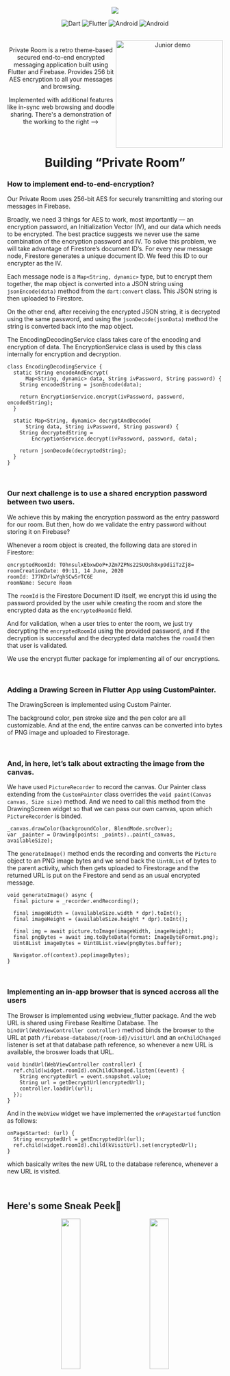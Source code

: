 <p align= "center"><img src="https://github.com/Maulik-Khandelwal/PrivateRoom/blob/master/Images/Icon.png"></p>
 
<div align="center">
	
![Dart](https://img.shields.io/badge/Dart-blue?style=for-the-badge&logo=dart&logoColor=white)
![Flutter](https://img.shields.io/badge/Flutter-lightblue?style=for-the-badge&logo=flutter&logoColor=darkblue)
![Android](https://img.shields.io/badge/Android-lightgreen?style=for-the-badge&logo=android&logoColor=darkgreen)
![Android](https://img.shields.io/badge/Firebase-lightyellow?style=for-the-badge&logo=firebase&logoColor=orange)

<br>

<img align="right" width="250" src="https://github.com/Maulik-Khandelwal/PrivateRoom/blob/master/Images/Demo.gif" alt="Junior demo">

Private Room is a retro theme-based secured end-to-end encrypted messaging application built using Flutter and Firebase. Provides 256 bit AES encryption to all your messages and browsing.
	
Implemented with additional features like in-sync web browsing and doodle sharing. There's a demonstration of the working to the right ⟶

<br>

<h1><b>Building “Private Room”</b></h1>
	
<div align="left">
<h3>How to implement end-to-end-encryption?</h3>

Our Private Room uses 256-bit AES for securely transmitting and storing our messages in Firebase.

Broadly, we need 3 things for AES to work, most importantly — an encryption password, an Initialization Vector (IV), and our data which needs to be encrypted. The best practice suggests we never use the same combination of the encryption password and IV. To solve this problem, we will take advantage of Firestore’s document ID’s. For every new message node, Firestore generates a unique document ID. We feed this ID to our encrypter as the IV.

Each message node is a `Map<String, dynamic>` type, but to encrypt them together, the map object is converted into a JSON string using `jsonEncode(data)` method from the `dart:convert` class. This JSON string is then uploaded to Firestore.

On the other end, after receiving the encrypted JSON string, it is decrypted using the same password, and using the `jsonDecode(jsonData)` method the string is converted back into the map object.
	
The EncodingDecodingService class takes care of the encoding and encryption of data. The EncryptionService class is used by this class internally for encryption and decryption.

```shell
class EncodingDecodingService {
  static String encodeAndEncrypt(
      Map<String, dynamic> data, String ivPassword, String password) {
    String encodedString = jsonEncode(data);

    return EncryptionService.encrypt(ivPassword, password, encodedString);
  }

  static Map<String, dynamic> decryptAndDecode(
      String data, String ivPassword, String password) {
    String decryptedString =
        EncryptionService.decrypt(ivPassword, password, data);

    return jsonDecode(decryptedString);
  }
}
```

<br>
	
<h3>Our next challenge is to use a shared encryption password between two users.</h3>
We achieve this by making the encryption password as the entry password for our room. But then, how do we validate the entry password without storing it on Firebase?

Whenever a room object is created, the following data are stored in Firestore:

```shell
encryptedRoomId: TOhnsulxEbxwDoP+JZm7ZPNs22SUOsh8xp9diiTzZj8=
roomCreationDate: 09:11, 14 June, 2020
roomId: I77KDrlwYqhSCw5rTC6E
roomName: Secure Room
```
The `roomId` is the Firestore Document ID itself, we encrypt this id using the password provided by the user while creating the room and store the encrypted data as the `encryptedRoomId` field.

And for validation, when a user tries to enter the room, we just try decrypting the `encryptedRoomId` using the provided password, and if the decryption is successful and the decrypted data matches the `roomId` then that user is validated.

We use the encrypt flutter package for implementing all of our encryptions.
	
<br>
	
<h3>Adding a Drawing Screen in Flutter App using CustomPainter.</h3>

The DrawingScreen is implemented using Custom Painter.
	
The background color, pen stroke size and the pen color are all customizable. And at the end, the entire canvas can be converted into bytes of PNG image and uploaded to Firestorage.
	
<br>
	
<h3>And, in here, let’s talk about extracting the image from the canvas.</h3>
	
We have used `PictureRecorder` to record the canvas. Our Painter class extending from the `CustomPainter` class overrides the `void paint(Canvas canvas, Size size)` method. And we need to call this method from the DrawingScreen widget so that we can pass our own canvas, upon which `PictureRecorder` is binded.

```shell
_canvas.drawColor(backgroundColor, BlendMode.srcOver);
var _painter = Drawing(points: _points)..paint(_canvas, availableSize);
```
The `generateImage()` method ends the recording and converts the `Picture` object to an PNG image bytes and we send back the `Uint8List` of bytes to the parent activity, which then gets uploaded to Firestorage and the returned URL is put on the Firestore and send as an usual encrypted message.

```shell
void generateImage() async {
  final picture = _recorder.endRecording();

  final imageWidth = (availableSize.width * dpr).toInt();
  final imageHeight = (availableSize.height * dpr).toInt();

  final img = await picture.toImage(imageWidth, imageHeight);
  final pngBytes = await img.toByteData(format: ImageByteFormat.png);
  Uint8List imageBytes = Uint8List.view(pngBytes.buffer);

  Navigator.of(context).pop(imageBytes);
}
```

<br>
	
<h3>Implementing an in-app browser that is synced accross all the users</h3>
	
The Browser is implemented using webview_flutter package. And the web URL is shared using Firebase Realtime Database. The `bindUrl(WebViewController controller)` method binds the browser to the URL at path ` /firebase-database/{room-id}/visitUrl ` and an `onChildChanged` listener is set at that database path reference, so whenever a new URL is available, the broswer loads that URL.

```shell
void bindUrl(WebViewController controller) {
  ref.child(widget.roomId).onChildChanged.listen((event) {
    String encryptedUrl = event.snapshot.value;
    String url = getDecryptUrl(encryptedUrl);
    controller.loadUrl(url);
  });
}
```
	
And in the `WebView` widget we have implemented the `onPageStarted` function as follows:

```shell
onPageStarted: (url) {
  String encryptedUrl = getEncryptedUrl(url);
  ref.child(widget.roomId).child(kVisitUrl).set(encryptedUrl);
}
```

which basically writes the new URL to the database reference, whenever a new URL is visited.
	
<br>

<h2 align= "left"><b>Here's some Sneak Peek🧐</b></h2>

<p align= "center"><img width=30% height=30% src="Screenshots/Rooms.jpg">&ensp;&ensp;&ensp;&ensp;&ensp;&ensp;&ensp;&ensp;<img width=30% height=30% src="Screenshots/Nav bar.jpg"></p>
<p align= "center"><img width=30% height=30% src="Screenshots/New room.jpg">&ensp;&ensp;&ensp;&ensp;&ensp;&ensp;&ensp;&ensp;<img width=30% height=30% src="Screenshots/Password.jpg"></p>
<p align= "center"><img width=30% height=30% src="Screenshots/Room Home.jpg">&ensp;&ensp;&ensp;&ensp;&ensp;&ensp;&ensp;&ensp;<img width=30% height=30% src="Screenshots/Chats.jpg"></p>
<p align= "center"><img width=30% height=30% src="Screenshots/Bottom Sheet.jpg">&ensp;&ensp;&ensp;&ensp;&ensp;&ensp;&ensp;&ensp;<img width=30% height=30% src="Screenshots/Doodle.jpg"></p>
<p align= "center"><img width=30% height=30% src="Screenshots/Doodle options.jpg">&ensp;&ensp;&ensp;&ensp;&ensp;&ensp;&ensp;&ensp;<img width=30% height=30% src="Screenshots/Doodle chat.jpg"></p>
<p align= "center"><img width=30% height=30% src="Screenshots/Webview.jpg">&ensp;&ensp;&ensp;&ensp;&ensp;&ensp;&ensp;&ensp;<img width=30% height=30% src="Screenshots/Webview full.jpg"></p>
<p align= "center"><img width=30% height=30% src="Screenshots/Study.jpg">&ensp;&ensp;&ensp;&ensp;&ensp;&ensp;&ensp;&ensp;<img width=30% height=30% src="Screenshots/Pomodoro.jpg"></p>
